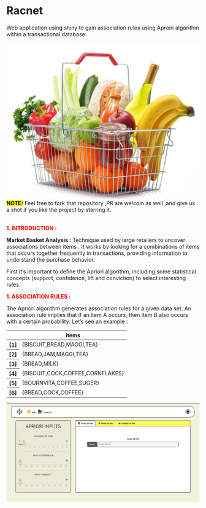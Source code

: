 <head>
<link rel="stylesheet" href="https://stackpath.bootstrapcdn.com/bootstrap/4.5.0/css/bootstrap.min.css" integrity="sha384-9aIt2nRpC12Uk9gS9baDl411NQApFmC26EwAOH8WgZl5MYYxFfc+NcPb1dKGj7Sk" crossorigin="anonymous">
<link rel='stylesheet' href='fonts/markdown.css'>
</head>

# Racnet

Web application using shiny to gain association rules using Aproiri algorithm within a transactional database.
<div class='container'>
<img src='interface/fruit.png' class='mx-auto d-block'/>
</div>

<div><mark>
<b>NOTE:</b></mark>
 Feel free to fork that repository ,PR are welcom as well ,and give us a shot if you like the project by starring it.
 </div>

</br>



**<p style='color:red;'>1. INTRODUCTION :</p>**
<p class="ml-2">
<b>Market Basket Analysis :</b> Technique used by large retailers to uncover associations between items . It works by looking for a combinations of items that occurs together frequently in transactions, providing information to understand the purchase behavior.
</p>
<p  class="ml-2">
First it’s important to define the Apriori algorithm, including some statistical concepts (support, confidence, lift and conviction) to select interesting rules.
</p>

**<p style='color:red;'>1. ASSOCIATION RULES :</p>**
<p class="ml-2">

<p  class="ml-2">
The Apriori algorithm generates association rules for a given data set. An association rule implies that if an item A occurs, then item B also occurs with a certain probability. Let’s see an example :
</p>

<table>
<thead>
	<tr><th></th><th scope=col>items</th></tr>
</thead>
<tbody>
	<tr><th scope=row>[1]</th><td>{BISCUIT,BREAD,MAGGI,TEA}       </td></tr>
	<tr><th scope=row>[2]</th><td>{BREAD,JAM,MAGGI,TEA}           </td></tr>
	<tr><th scope=row>[3]</th><td>{BREAD,MILK}                    </td></tr>
	<tr><th scope=row>[4]</th><td>{BISCUIT,COCK,COFFEE,CORNFLAKES}</td></tr>
	<tr><th scope=row>[5]</th><td>{BOURNVITA,COFFEE,SUGER}        </td></tr>
	<tr><th scope=row>[6]</th><td>{BREAD,COCK,COFFEE}             </td></tr>
</tbody>
</table>

<img src='interface/interface_gross/full_screen_interface.png'/>

